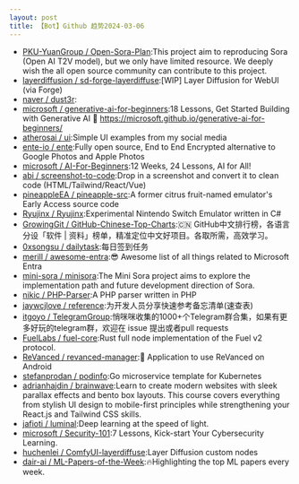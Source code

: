 ```yaml
---
layout: post
title: 【Bot】Github 趋势2024-03-06
---
```


* [PKU-YuanGroup / Open-Sora-Plan](https://github.com/PKU-YuanGroup/Open-Sora-Plan):This project aim to reproducing Sora (Open AI T2V model), but we only have limited resource. We deeply wish the all open source community can contribute to this project.
* [layerdiffusion / sd-forge-layerdiffuse](https://github.com/layerdiffusion/sd-forge-layerdiffuse):[WIP] Layer Diffusion for WebUI (via Forge)
* [naver / dust3r](https://github.com/naver/dust3r):
* [microsoft / generative-ai-for-beginners](https://github.com/microsoft/generative-ai-for-beginners):18 Lessons, Get Started Building with Generative AI 🔗 https://microsoft.github.io/generative-ai-for-beginners/
* [atherosai / ui](https://github.com/atherosai/ui):Simple UI examples from my social media
* [ente-io / ente](https://github.com/ente-io/ente):Fully open source, End to End Encrypted alternative to Google Photos and Apple Photos
* [microsoft / AI-For-Beginners](https://github.com/microsoft/AI-For-Beginners):12 Weeks, 24 Lessons, AI for All!
* [abi / screenshot-to-code](https://github.com/abi/screenshot-to-code):Drop in a screenshot and convert it to clean code (HTML/Tailwind/React/Vue)
* [pineappleEA / pineapple-src](https://github.com/pineappleEA/pineapple-src):A former citrus fruit-named emulator's Early Access source code
* [Ryujinx / Ryujinx](https://github.com/Ryujinx/Ryujinx):Experimental Nintendo Switch Emulator written in C#
* [GrowingGit / GitHub-Chinese-Top-Charts](https://github.com/GrowingGit/GitHub-Chinese-Top-Charts):🇨🇳 GitHub中文排行榜，各语言分设「软件 | 资料」榜单，精准定位中文好项目。各取所需，高效学习。
* [0xsongsu / dailytask](https://github.com/0xsongsu/dailytask):每日签到任务
* [merill / awesome-entra](https://github.com/merill/awesome-entra):😎 Awesome list of all things related to Microsoft Entra
* [mini-sora / minisora](https://github.com/mini-sora/minisora):The Mini Sora project aims to explore the implementation path and future development direction of Sora.
* [nikic / PHP-Parser](https://github.com/nikic/PHP-Parser):A PHP parser written in PHP
* [jaywcjlove / reference](https://github.com/jaywcjlove/reference):为开发人员分享快速参考备忘清单(速查表)
* [itgoyo / TelegramGroup](https://github.com/itgoyo/TelegramGroup):悄咪咪收集的1000+个Telegram群合集，如果有更多好玩的telegram群，欢迎在 issue 提出或者pull requests
* [FuelLabs / fuel-core](https://github.com/FuelLabs/fuel-core):Rust full node implementation of the Fuel v2 protocol.
* [ReVanced / revanced-manager](https://github.com/ReVanced/revanced-manager):💊 Application to use ReVanced on Android
* [stefanprodan / podinfo](https://github.com/stefanprodan/podinfo):Go microservice template for Kubernetes
* [adrianhajdin / brainwave](https://github.com/adrianhajdin/brainwave):Learn to create modern websites with sleek parallax effects and bento box layouts. This course covers everything from stylish UI design to mobile-first principles while strengthening your React.js and Tailwind CSS skills.
* [jafioti / luminal](https://github.com/jafioti/luminal):Deep learning at the speed of light.
* [microsoft / Security-101](https://github.com/microsoft/Security-101):7 Lessons, Kick-start Your Cybersecurity Learning.
* [huchenlei / ComfyUI-layerdiffuse](https://github.com/huchenlei/ComfyUI-layerdiffuse):Layer Diffusion custom nodes
* [dair-ai / ML-Papers-of-the-Week](https://github.com/dair-ai/ML-Papers-of-the-Week):🔥Highlighting the top ML papers every week.
